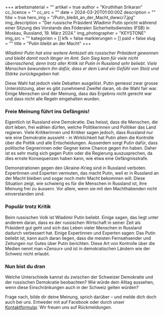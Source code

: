 +++
arbeitsmaterial = ""
artikel = true
author = "Kiruthihan Srikaran"
cc_licence = ""
cc_src = ""
date = 2024-03-20T01:00:00Z
description = ""
fdw = true
hero_img = "/Putin_bleibt_an_der_Macht_dwwcr7.jpg"
img_description = "Der russische Präsident Wladimir Putin spricht während einer Sitzung des Vorstands des Föderalen Sicherheitsdienstes (FSB) in Moskau, Russland, 19. März 2024."
img_photographer = "KEYSTONE"
img_src = ""
kategorien = []
kfk = false
markierungen = []
paid = false
slug = ""
title = "Putin bleibt an der Macht"
+++

_Wladimir Putin hat eine weitere Amtszeit als russischer Präsident gewonnen und bleibt damit noch länger im Amt. Sein Sieg kam für viele nicht überraschend, denn trotz aller Kritik ist Putin in Russland sehr beliebt. Viele Menschen bewundern ihn dafür, dass er dem Land ein Gefühl von Stolz und Stärke zurückgegeben hat._

Diese Wahl hat jedoch viele Debatten ausgelöst. Putin geniesst zwar grosse Unterstützung, aber es gibt zunehmend Zweifel daran, ob die Wahl fair war. Einige Menschen sind der Meinung, dass das Ergebnis nicht gerecht war und dass nicht alle Regeln eingehalten wurden.

### Freie Meinung führt ins Gefängnis!

Eigentlich ist Russland eine Demokratie. Das heisst, dass die Menschen, die dort leben, frei wählen dürfen, welche Politikerinnen und Politiker das Land regieren. Viele Kritikerinnen und Kritiker sagen jedoch, dass Russland nur wie eine Demokratie aussieht - in Wirklichkeit hat Putin allein die Kontrolle über die Politik und alle Entscheidungen. Ausserdem sorgt Putin dafür, dass politische Gegnerinnen oder Gegner keine Chance gegen ihn haben. Daher ist es sehr mutig sich gegen Putin oder die Regierung auszusprechen, da dies ernste Konsequenzen haben kann, wie etwa eine Gefängnisstrafe.

Demonstrationen gegen den Ukraine-Krieg sind in Russland verboten. Expertinnen und Experten vermuten, das macht Putin, weil er in Russland an der Macht bleiben und sogar noch mehr Macht bekommen will. Diese Situation zeigt, wie schwierig es für die Menschen in Russland ist, ihre Meinung frei zu äussern. Vor allem, wenn sie mit den Machthabenden nicht einverstanden sind.

### Populär trotz Kritik

Beim russischen Volk ist Wladimir Putin beliebt. Einige sagen, das liegt unter anderem daran, dass es der russischen Wirtschaft in seiner Zeit als Präsident gut geht und sich das Leben vieler Menschen in Russland dadurch verbessert hat. Einige Expertinnen und Experten sagen: Das Putin beliebt ist, kann auch daran liegen, dass die meisten Fernsehsender und Zeitungen nur Gutes über Putin berichten. Diese Art von Kontrolle über die Medien nennt man «Zensur» und ist in demokratischen Ländern wie der Schweiz nicht erlaubt.

### Nun bist du dran

Welche Unterschiede kannst du zwischen der Schweizer Demokratie und der russischen Demokratie beobachten? Wie würde dein Alltag aussehen, wenn diese Einschränkungen auch in der Schweiz gelten würden?

Frage nach, bilde dir deine Meinung, sprich darüber – und melde dich doch auch bei uns. Entweder mit auf Facebook oder durch unser [Kontaktformular](https://www.chinderzytig.ch/kontakt/). Wir freuen uns auf Rückmeldungen.

